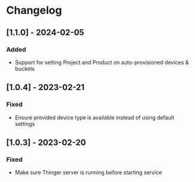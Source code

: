 # Changelog

## [1.1.0] - 2024-02-05

### Added

- Support for setting Project and Product on auto-provisioned devices & buckets

## [1.0.4] - 2023-02-21

### Fixed

- Ensure provided device type is available instead of using default settings

## [1.0.3] - 2023-02-20

### Fixed

- Make sure Thinger server is running before starting service

[1.1.1]: https://github.com/thinger-io/plugins/compare/ttn-stack/v1.0.4...ttn-stack/v1.1.0
[1.4.0]: https://github.com/thinger-io/plugins/compare/ttn-stack/v1.0.3...ttn-stack/v1.0.4
[1.3.0]: https://github.com/thinger-io/plugins/tree/ttn-stack/v1.0.3
